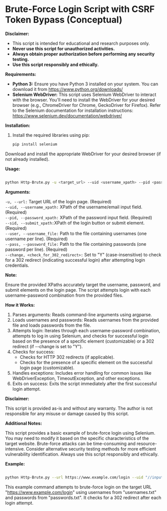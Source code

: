 # Brute-Force Login Script with CSRF Token Bypass (Conceptual)

**Disclaimer:**

* This script is intended for educational and research purposes only.
* **Never use this script for unauthorized activities.**
* **Always obtain proper authorization before performing any security testing.**
* **Use this script responsibly and ethically.**

**Requirements:**

* **Python 3:** Ensure you have Python 3 installed on your system. You can download it from https://www.python.org/downloads/
* **Selenium WebDriver:** This script uses Selenium WebDriver to interact with the browser. You'll need to install the WebDriver for your desired browser (e.g., ChromeDriver for Chrome, GeckoDriver for Firefox). Refer to the Selenium documentation for installation instructions: https://www.selenium.dev/documentation/webdriver/

**Installation:**

1. Install the required libraries using pip:

   ```bash
   pip install selenium

Download and install the appropriate WebDriver for your desired browser (if not already installed).

**Usage:**

```Bash

python Http-Brute.py -u <target_url> --uid <username_xpath> --pid <password_xpath> --sid <submit_xpath> --user <username_file> --pass <password_file> --change <check_for_302_redirect>
```
**Arguments:**

`-u, --url:` Target URL of the login page. (Required)\
`--uid, --username_xpath:` XPath of the username/email input field. (Required)\
`--pid, --password_xpath:` XPath of the password input field. (Required)\
`--sid, --submit_xpath:`XPath of the login button or submit element. (Required)\
`--user, --username_file:` Path to the file containing usernames (one username per line). (Required)\
`--pass, --password_file:` Path to the file containing passwords (one password per line). (Required)\
`--change, <check_for_302_redirect>:` Set to "Y" (case-insensitive) to check for a 302 redirect (indicating successful login) after attempting login credentials.

**Note:**

Ensure the provided XPaths accurately target the username, password, and submit elements on the login page.
The script attempts login with each username-password combination from the provided files.

**How it Works:**

1. Parses arguments: Reads command-line arguments using argparse.
2. Loads usernames and passwords: Reads usernames from the provided file and loads passwords from the file.
3. Attempts login: Iterates through each username-password combination, attempts to log in using Selenium, and checks for successful login based on the presence of a specific element (customizable) or a 302 redirect (if --change is set to "Y").
4. Checks for success:
   * Checks for HTTP 302 redirects (if applicable).
   * Checks for the presence of a specific element on the successful login page (customizable).
5. Handles exceptions: Includes error handling for common issues like WebDriverException, TimeoutException, and other exceptions.
6. Exits on success: Exits the script immediately after the first successful login attempt.

**Disclaimer:**

This script is provided as-is and without any warranty. The author is not responsible for any misuse or damage caused by this script.

**Additional Notes:**

This script provides a basic example of brute-force login using Selenium. You may need to modify it based on the specific characteristics of the target website.
Brute-force attacks can be time-consuming and resource-intensive. Consider alternative security testing methods for more efficient vulnerability identification.
Always use this script responsibly and ethically.


**Example:**

```Bash

python Http-Brute.py --url https://www.example.com/login --uid "//input[@id='username']" --pid "//input[@id='password']" --sid "//button[@type='submit']" --user usernames.txt --pass passwords.txt --change Y
```
This example command attempts to brute-force login on the target URL "https://www.example.com/login" using usernames from "usernames.txt" and passwords from "passwords.txt". It checks for a 302 redirect after each login attempt.
